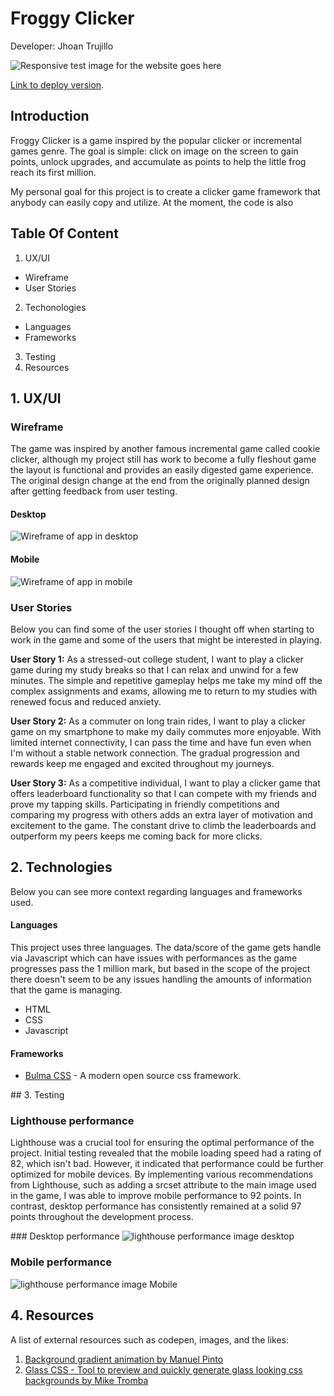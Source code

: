 # Froggy Clicker
Developer: Jhoan Trujillo 

![Responsive test image for the website goes here](https://jhoantrujillo.github.io/pp2_froggy_clicker/readme_images/mockup_image.png)

[Link to deploy version]( https://jhoantrujillo.github.io/pp2_froggy_clicker/).

## Introduction 

Froggy Clicker is a game inspired by the popular clicker or incremental games genre. The goal is simple: click on image on the screen to gain points, unlock upgrades, and accumulate as points to help the little frog reach its first million. 

My personal goal for this project is to create a clicker game framework that anybody can easily copy and utilize. At the moment, the code is also

## Table Of Content

1. UX/UI
  - Wireframe
  - User Stories
2. Techonologies
  - Languages
  - Frameworks  
3. Testing
4. Resources

## 1. UX/UI

### Wireframe

The game was inspired by another famous incremental game called cookie clicker, although my project still has work to become a fully fleshout game the layout is functional and provides an easily digested game experience. The original design change at the end from the originally planned design after getting feedback from user testing. 

#### Desktop
![Wireframe of app in desktop](https://jhoantrujillo.github.io/pp2_froggy_clicker/readme_images/Wireframe_desktop.png)


#### Mobile
![Wireframe of app in mobile](https://jhoantrujillo.github.io/pp2_froggy_clicker/readme_images/Wireframe_mobile.png)


### User Stories
Below you can find some of the user stories I thought off when starting to work in the game and some of the users that might be interested in playing.

**User Story 1:**
As a stressed-out college student, I want to play a clicker game during my study breaks so that I can relax and unwind for a few minutes. The simple and repetitive gameplay helps me take my mind off the complex assignments and exams, allowing me to return to my studies with renewed focus and reduced anxiety.

**User Story 2:**
As a commuter on long train rides, I want to play a clicker game on my smartphone to make my daily commutes more enjoyable. With limited internet connectivity, I can pass the time and have fun even when I'm without a stable network connection. The gradual progression and rewards keep me engaged and excited throughout my journeys.

**User Story 3:**
As a competitive individual, I want to play a clicker game that offers leaderboard functionality so that I can compete with my friends and prove my tapping skills. Participating in friendly competitions and comparing my progress with others adds an extra layer of motivation and excitement to the game. The constant drive to climb the leaderboards and outperform my peers keeps me coming back for more clicks.

## 2. Technologies

Below you can see more context regarding languages and frameworks used. 

#### Languages

This project uses three languages. The data/score of the game gets handle via Javascript which can have issues with performances as the game progresses pass the 1 million mark, but based in the scope of the project there doesn't seem to be any issues handling the amounts of information that the game is managing.

- HTML
- CSS
- Javascript

#### Frameworks

- [Bulma CSS](https://bulma.io/) - A modern open source css framework.

## 3. Testing

### Lighthouse performance

Lighthouse was a crucial tool for ensuring the optimal performance of the project. Initial testing revealed that the mobile loading speed had a rating of 82, which isn't bad. However, it indicated that performance could be further optimized for mobile devices. By implementing various recommendations from Lighthouse, such as adding a srcset attribute to the main image used in the game, I was able to improve mobile performance to 92 points. In contrast, desktop performance has consistently remained at a solid 97 points throughout the development process.

### Desktop performance
![lighthouse performance image desktop](https://jhoantrujillo.github.io/pp2_froggy_clicker/readme_images/lighthouse_desktop.png)

### Mobile performance
![lighthouse performance image Mobile](https://jhoantrujillo.github.io/pp2_froggy_clicker/readme_images/lighthouse_mobile.png)

## 4. Resources 

A list of external resources such as codepen, images, and the likes: 

1. [Background gradient animation by Manuel Pinto](https://codepen.io/P1N2O/pen/pyBNzX) 
2. [Glass CSS - Tool to preview and quickly generate glass looking css backgrounds by Mike Tromba](https://css.glass/)
